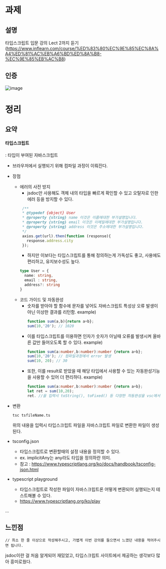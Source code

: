 # 과제
## 설명
타입스크립트 입문 강의 Lect 2까지 듣기 (https://www.inflearn.com/course/%ED%83%80%EC%9E%85%EC%8A%A4%ED%81%AC%EB%A6%BD%ED%8A%B8-%EC%9E%85%EB%AC%B8)

## 인증
![image](https://user-images.githubusercontent.com/48820696/177041730-a3e893b6-5fa2-4d13-ba52-c322083b1a57.png)


# 정리
## 요약
#### 타입스크립트 
: 타입이 부여된 자바스크립트
- 브라우저에서 실행되기 위해 컴파일 과정이 이뤄진다.
- 장점
   - 에러의 사전 방지
      - jsdoc만 사용해도 객체 내의 타입을 빠르게 확인할 수 있고 오탈자로 인한 에러 등을 방지할 수 있다.
     ```javascript
      /**
      * @typedef {object} User
      * @property {string} name 이것은 이름에대한 부가설명입니다.
      * @property {string} email 이것은 이메일에대한 부가설명입니다.
      * @property {string} address 이것은 주소에대한 부가설명입니다.
      */
      axios.get(url).then(function (response){
        response.address.city
      });
      ```
      - 하지만 이보다는 타입스크립트를 통해 정의하는게 가독성도 좋고, 사용에도 편리하고, 유지보수성도 높다.
      ```typescript
      type User = {
        name: string,
        email : string,
        address?: string
      }

      ```
   - 코드 가이드 및 자동완성
       - 숫자를 받아야 할 함수에 문자를 넣어도 자바스크립트 특성상 오류 발생이 아닌 이상한 결과를 리턴함.
         example)
         ```javascript
         function sum(a,b){return a+b};
         sum(10,'20'); // 1020
         ```
       - 이를 타입스크립트를 이용하면 인자가 숫자가 아닐때 오류를 발생시켜 올바른 값만 들어오도록 할 수 있다.
         example)
         ```typescript
         function sum(a:number,b:number):number {return a+b};
         sum(10,'20'); // 컴파일과정에서 error 발생
         sum(10, 20); // 30
         ```
       - 또한, 이를 result로 받았을 때 해당 타입에서 사용할 수 있는 자동완성기능을 사용할 수 있어 더 편리하다.
         example)
         ```typescript
         function sum(a:number,b:number):number {return a+b};
         let ret = sum(10,20);
         ret. //을 입력시 toString(), toFixed() 등 다양한 자동완성을 vsc에서 제안해준다.
         ```         
- 변환
  ```
  tsc tsfileName.ts
  ```
  위의 내용을 입력시 타입스크립트 파일을 자바스크립트 파일로 변환한 파일이 생성된다.
  
- tsconfig.json
  - 타입스크립트로 변환할때의 설정 내용을 정의할 수 있다.
  - ex. implicitAny는 any라도 타입을 정의하란 의미.
  - 참고 : https://www.typescriptlang.org/ko/docs/handbook/tsconfig-json.html 

- typescript playground
  - 타입스크립트로 작성한 파일이 자바스크립트론 어떻게 변환되어 실행되는지 테스트해볼 수 있다.
  - https://www.typescriptlang.org/ko/play

...

  
## 느낀점
```
// 최소 한 줄 이상으로 작성해주시고, 가볍게 이번 강의를 들으면서 느꼈던 내용을 적어주시면 됩니다.
```
jsdoc이란 걸 처음 알게되어 재밌었고, 타입스크립트 사이트에서 제공하는 생각보다 많아 흥미로웠다.
